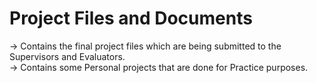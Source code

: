 # Project Files and Documents
-> Contains the final project files which are being submitted to the Supervisors and Evaluators.  
-> Contains some Personal projects that are done for Practice purposes.
